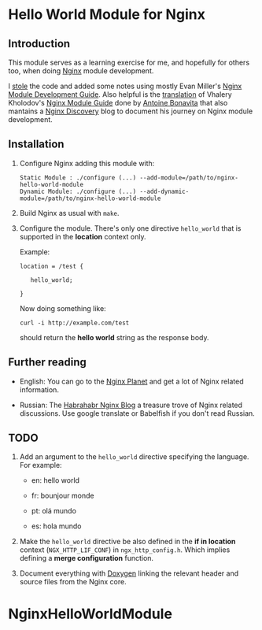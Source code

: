 # Hello World Module for Nginx

## Introduction

This module serves as a learning exercise for me, and hopefully for
others too, when doing [Nginx](http://nginx.org) module development. 

I [stole](http://dominicfallows.com/2011/02/20/hello-world-nginx-module-3/)
the code and added some notes using mostly Evan Miller's
[Nginx Module Development Guide](http://www.evanmiller.org/nginx-modules-guide.html). Also
helpful is the
[translation](http://antoine.bonavita.free.fr/nginx_mod_dev_en.html)
of Vhalery Kholodov's
[Nginx Module Guide](http://www.grid.net.ru/nginx/nginx-modules.html)
done by [Antoine Bonavita](http://antoine.bonavita.free.fr/) that also
mantains a [Nginx Discovery](http://www.nginx-discovery.com/) blog to
document his journey on Nginx module development.

## Installation

   1. Configure Nginx adding this module with:
          
          Static Module : ./configure (...) --add-module=/path/to/nginx-hello-world-module
          Dynamic Module: ./configure (...) --add-dynamic-module=/path/to/nginx-hello-world-module
       
   2. Build Nginx as usual with `make`.
   
   3. Configure the module. There's only one directive `hello_world`
      that is supported in the **location** context only.
      
      Example:
          
          location = /test {
             
             hello_world;
          
          }

      Now doing something like:
          
          curl -i http://example.com/test
          
      should return the **hello world** string as the response body.

## Further reading

 * English: You can go to the [Nginx Planet](http://planet.nginx.org/)
   and get a lot of Nginx related information.
  
 * Russian: The [Habrahabr Nginx Blog](habrahabr.ru/blogs/nginx/) a
   treasure trove of Nginx related discussions. Use google translate
   or Babelfish if you don't read Russian.
      
## TODO

 1. Add an argument to the `hello_world` directive specifying the
    language. For example:
    
    * en: hello world
    
    * fr: bounjour monde
    
    * pt: olá mundo
 
    * es: hola mundo
 
 2. Make the `hello_world` directive be also defined in the **if in
    location** context (`NGX_HTTP_LIF_CONF`) in
    `ngx_http_config.h`. Which implies defining a **merge
    configuration** function.
 
 3. Document everything with
    [Doxygen](https://secure.wikimedia.org/wikipedia/en/wiki/Doxygen)
    linking the relevant header and source files from the Nginx core.
# NginxHelloWorldModule
